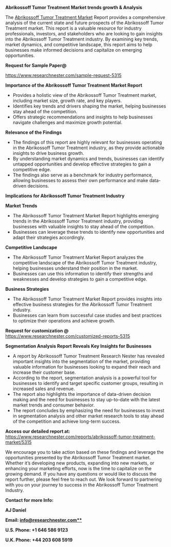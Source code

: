 ﻿<a name="_hlk167721000"></a><a name="_hlk169704084"></a><a name="_hlk168649135"></a>**Abrikossoff Tumor Treatment Market trends growth & Analysis**

The [Abrikossoff Tumor Treatment Market](https://www.researchnester.com/reports/abrikossoff-tumor-treatment-market/5315) Report provides a comprehensive analysis of the current state and future prospects of the Abrikossoff Tumor Treatment market. This report is a valuable resource for industry professionals, investors, and stakeholders who are looking to gain insights into the Abrikossoff Tumor Treatment industry. By examining key trends, market dynamics, and competitive landscape, this report aims to help businesses make informed decisions and capitalize on emerging opportunities.

**Request for Sample Paper@**

<https://www.researchnester.com/sample-request-5315>

**Importance of the Abrikossoff Tumor Treatment Market Report**

- Provides a holistic view of the Abrikossoff Tumor Treatment market, including market size, growth rate, and key players.
- Identifies key trends and drivers shaping the market, helping businesses stay ahead of the competition.
- Offers strategic recommendations and insights to help businesses navigate challenges and maximize growth potential.

**Relevance of the Findings**	

- The findings of this report are highly relevant for businesses operating in the Abrikossoff Tumor Treatment industry, as they provide actionable insights to drive business growth.
- By understanding market dynamics and trends, businesses can identify untapped opportunities and develop effective strategies to gain a competitive edge.
- The findings also serve as a benchmark for industry performance, allowing businesses to assess their own performance and make data-driven decisions.

**Implications for Abrikossoff Tumor Treatment  Industry**

**Market Trends**

- The Abrikossoff Tumor Treatment Market Report highlights emerging trends in the Abrikossoff Tumor Treatment industry, providing businesses with valuable insights to stay ahead of the competition.
- Businesses can leverage these trends to identify new opportunities and adapt their strategies accordingly.

**Competitive Landscape**

- The Abrikossoff Tumor Treatment Market Report analyzes the competitive landscape of the Abrikossoff Tumor Treatment industry, helping businesses understand their position in the market.
- Businesses can use this information to identify their strengths and weaknesses and develop strategies to gain a competitive edge.

**Business Strategies**

- The Abrikossoff Tumor Treatment Market Report provides insights into effective business strategies for the Abrikossoff Tumor Treatment industry.
- Businesses can learn from successful case studies and best practices to optimize their operations and achieve growth.

**Request for customization @** <https://www.researchnester.com/customized-reports-5315>

**Segmentation Analysis Report Reveals Key Insights for Businesses**

- A report by Abrikossoff Tumor Treatment Research Nester has revealed important insights into the segmentation of the market, providing valuable information for businesses looking to expand their reach and increase their customer base.
- According to the report, segmentation analysis is a powerful tool for businesses to identify and target specific customer groups, resulting in increased sales and revenue.
- The report also highlights the importance of data-driven decision making and the need for businesses to stay up-to-date with the latest market trends and consumer behavior.
- The report concludes by emphasizing the need for businesses to invest in segmentation analysis and other market research tools to stay ahead of the competition and achieve long-term success.

**Access our detailed report at:** <https://www.researchnester.com/reports/abrikossoff-tumor-treatment-market/5315>

We encourage you to take action based on these findings and leverage the opportunities presented by the Abrikossoff Tumor Treatment market. Whether it’s developing new products, expanding into new markets, or enhancing your marketing efforts, now is the time to capitalize on the growing demand. If you have any questions or would like to discuss the report further, please feel free to reach out. We look forward to partnering with you on your journey to success in the Abrikossoff Tumor Treatment Industry.

**Contact for more Info:**

**AJ Daniel**

**Email: [info@researchnester.com**](mailto:info@researchnester.com)**

**U.S. Phone: +1 646 586 9123**

**U.K. Phone: +44 203 608 5919**




